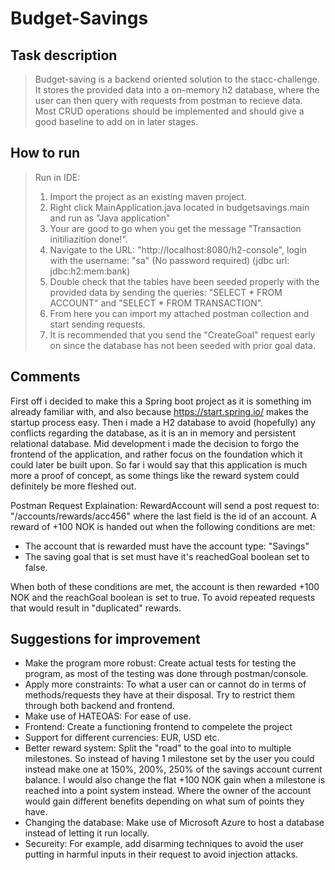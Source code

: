 # Budget-Savings

## Task description
> Budget-saving is a backend oriented solution to the stacc-challenge. It stores the provided data into a on-memory h2 database, where the user can then query with requests from postman to recieve data. Most CRUD operations should be implemented and should give a good baseline to add on in later stages.


## How to run
> Run in IDE:
> 1. Import the project as an existing maven project.
> 2. Right click MainApplication.java located in budgetsavings.main and run as "Java application"
> 3. Your are good to go when you get the message "Transaction initiliazition done!".
> 4. Navigate to the URL: "http://localhost:8080/h2-console", login with the username: "sa" (No password required) (jdbc url: jdbc:h2:mem:bank)
> 5. Double check that the tables have been seeded properly with the provided data by sending the queries: "SELECT * FROM ACCOUNT" and "SELECT * FROM TRANSACTION".
> 6. From here you can import my attached postman collection and start sending requests.
> 7. It is recommended that you send the "CreateGoal" request early on since the database has not been seeded with prior goal data.

## Comments
First off i decided to make this a Spring boot project as it is something im already familiar with, and also because https://start.spring.io/ makes the startup process easy.
Then i made a H2 database to avoid (hopefully) any conflicts regarding the database, as it is an in memory and persistent relational database.
Mid development i made the decision to forgo the frontend of the application, and rather focus on the foundation which it could later be built upon.
So far i would say that this application is much more a proof of concept, as some things like the reward system could definitely be more fleshed out.

Postman Request Explaination:
RewardAccount will send a post request to: "/accounts/rewards/acc456" where the last field is the id of an account. A reward of +100 NOK is handed out when the following conditions are met:
- The account that is rewarded must have the account type: "Savings"
- The saving goal that is set must have it's reachedGoal boolean set to false.
  
When both of these conditions are met, the account is then rewarded +100 NOK and the reachGoal boolean is set to true. To avoid repeated requests that would result in "duplicated" rewards.

## Suggestions for improvement
- Make the program more robust: Create actual tests for testing the program, as most of the testing was done through postman/console.
- Apply more constraints: To what a user can or cannot do in terms of methods/requests they have at their disposal. Try to restrict them through both backend and frontend.
- Make use of HATEOAS: For ease of use.
- Frontend: Create a functioning frontend to compelete the project
- Support for different currencies: EUR, USD etc.
- Better reward system: Split the "road" to the goal into to multiple milestones. So instead of having 1 milestone set by the user you could instead make one at 150%, 200%, 250% of the savings account current balance. I would also change the flat +100 NOK gain when a milestone is reached into a point system instead. Where the owner of the account would gain different benefits depending on what sum of points they have.
- Changing the database: Make use of Microsoft Azure to host a database instead of letting it run locally.
- Secureity: For example, add disarming techniques to avoid the user putting in harmful inputs in their request to avoid injection attacks.

